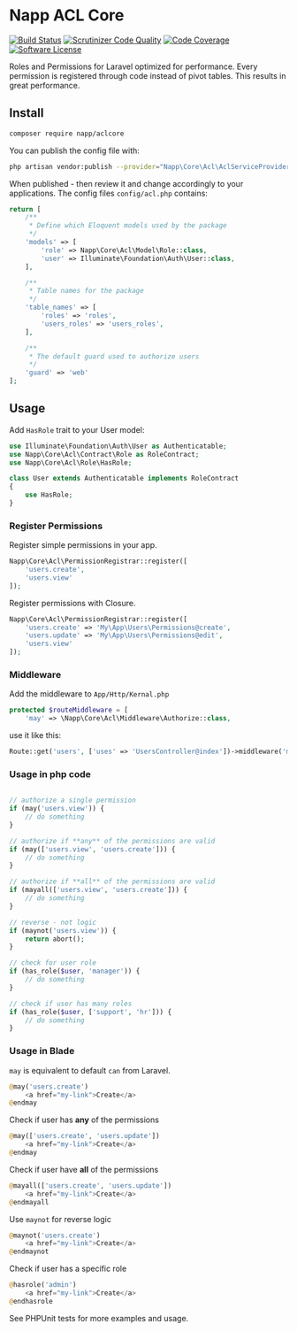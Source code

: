# Napp ACL Core

[![Build Status](https://travis-ci.org/Napp/dbalcore.svg?branch=master)](https://travis-ci.org/Napp/aclcore)
[![Scrutinizer Code Quality](https://scrutinizer-ci.com/g/Napp/aclcore/badges/quality-score.png?b=master)](https://scrutinizer-ci.com/g/Napp/aclcore/?branch=master)
[![Code Coverage](https://scrutinizer-ci.com/g/Napp/aclcore/badges/coverage.png?b=master)](https://scrutinizer-ci.com/g/Napp/aclcore/?branch=master)
[![Software License](https://img.shields.io/badge/license-MIT-brightgreen.svg?style=flat-square)](LICENSE)


Roles and Permissions for Laravel optimized for performance. 
Every permission is registered through code instead of pivot tables. 
This results in great performance.


## Install

```bash
composer require napp/aclcore
```

You can publish the config file with:

```bash
php artisan vendor:publish --provider="Napp\Core\Acl\AclServiceProvider" --tag="config"
```

When published - then review it and change accordingly to your applications. The config files `config/acl.php` contains:

```php
return [
    /**
     * Define which Eloquent models used by the package
     */
    'models' => [
        'role' => Napp\Core\Acl\Model\Role::class,
        'user' => Illuminate\Foundation\Auth\User::class,
    ],

    /**
     * Table names for the package
     */
    'table_names' => [
        'roles' => 'roles',
        'users_roles' => 'users_roles',
    ],

    /**
     * The default guard used to authorize users
     */
    'guard' => 'web'
];
```


## Usage

Add `HasRole` trait to your User model:

```php
use Illuminate\Foundation\Auth\User as Authenticatable;
use Napp\Core\Acl\Contract\Role as RoleContract;
use Napp\Core\Acl\Role\HasRole;

class User extends Authenticatable implements RoleContract
{
    use HasRole;
}
```

### Register Permissions

Register simple permissions in your app.

```php
Napp\Core\Acl\PermissionRegistrar::register([
    'users.create', 
    'users.view'
]);
```

Register permissions with Closure.

```php
Napp\Core\Acl\PermissionRegistrar::register([
    'users.create' => 'My\App\Users\Permissions@create',
    'users.update' => 'My\App\Users\Permissions@edit',
    'users.view'
]);
```

### Middleware

Add the middleware to `App/Http/Kernal.php`

```php
protected $routeMiddleware = [
    'may' => \Napp\Core\Acl\Middleware\Authorize::class,
```

use it like this:

```php
Route::get('users', ['uses' => 'UsersController@index'])->middleware('may:users.view');
```


### Usage in php code

```php

// authorize a single permission
if (may('users.view')) {
    // do something
}

// authorize if **any** of the permissions are valid
if (may(['users.view', 'users.create'])) {
    // do something
}

// authorize if **all** of the permissions are valid
if (mayall(['users.view', 'users.create'])) {
    // do something
}

// reverse - not logic
if (maynot('users.view')) {
    return abort();
}

// check for user role
if (has_role($user, 'manager')) {
    // do something
}

// check if user has many roles
if (has_role($user, ['support', 'hr'])) {
    // do something
}

```


### Usage in Blade

`may` is equivalent to default `can` from Laravel.

```php
@may('users.create')
    <a href="my-link">Create</a>
@endmay
```

Check if user has **any** of the permissions

```php
@may(['users.create', 'users.update'])
    <a href="my-link">Create</a>
@endmay
```

Check if user have **all** of the permissions

```php
@mayall(['users.create', 'users.update'])
    <a href="my-link">Create</a>
@endmayall
```

Use `maynot` for reverse logic

```php
@maynot('users.create')
    <a href="my-link">Create</a>
@endmaynot
```

Check if user has a specific role

```php
@hasrole('admin')
    <a href="my-link">Create</a>
@endhasrole
```


See PHPUnit tests for more examples and usage.